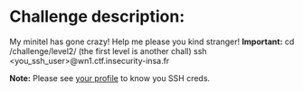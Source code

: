 # Challenge description:

My minitel has gone crazy! Help me please you kind stranger!
<b>Important:</b> cd /challenge/level2/ (the first level is another chall)
ssh &lt;you_ssh_user&gt;@wn1.ctf.insecurity-insa.fr

<b>Note:</b> Please see <a href="/team/">your profile</a> to know you SSH creds.
